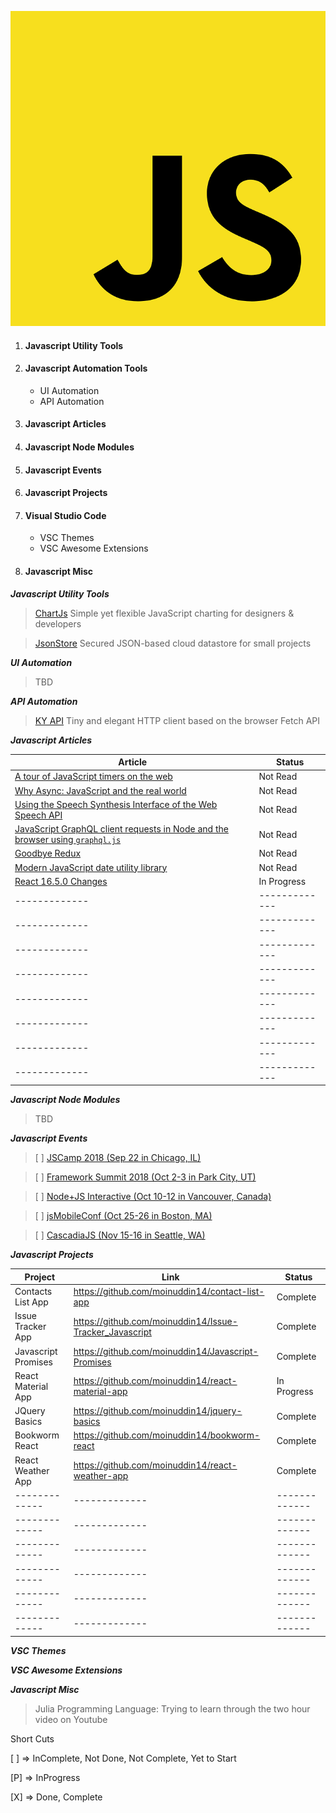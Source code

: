 ![Javascript Logo](/images/javascript.png?style=centerme)

1. <h4 id="utility">Javascript Utility Tools</h4>
2. <h4 id="tools">Javascript Automation Tools</h4>

    * UI Automation
    * API Automation
3. <h4 id="articles">Javascript Articles</h4>
4. <h4 id="articles">Javascript Node Modules</h4>
5. <h4 id="tools">Javascript Events</h4>
6. <h4 id="tools">Javascript Projects</h4>
7. <h4 id="tools">Visual Studio Code</h4>

    * VSC Themes
    * VSC Awesome Extensions
8. <h4 id="tools">Javascript Misc</h4>

**_Javascript Utility Tools_**

> [ChartJs](http://www.chartjs.org/) Simple yet flexible JavaScript charting for designers & developers

> [JsonStore](https://github.com/bluzi/jsonstore) Secured JSON-based cloud datastore for small projects 

**_UI Automation_**

> TBD

**_API Automation_**

> [KY API](https://github.com/sindresorhus/ky) Tiny and elegant HTTP client based on the browser Fetch API

**_Javascript Articles_**


| Article  | Status   |
| ------------- | -------------------- |
| [A tour of JavaScript timers on the web](https://nolanlawson.com/2018/09/01/a-tour-of-javascript-timers-on-the-web/) | Not Read  |
| [Why Async: JavaScript and the real world](https://frontarm.com/courses/async-javascript/promises/why-async/)  | Not Read  |
| [Using the Speech Synthesis Interface of the Web Speech API](https://manu.ninja/using-the-speech-synthesis-interface-of-the-web-speech-api/)| Not Read |
| [JavaScript GraphQL client requests in Node and the browser using `graphql.js`](https://codewithhugo.com/javascript-graphql-client-requests-in-node-and-the-browser-using-graphql.js/) | Not Read |
| [Goodbye Redux](https://hackernoon.com/goodbye-redux-26e6a27b3a0b) | Not Read |
| [Modern JavaScript date utility library](https://date-fns.org/) | Not Read |
| [React 16.5.0 Changes](https://github.com/facebook/react/blob/master/CHANGELOG.md#1650-september-5-2018) | In Progress |
| ------------- | ------------- |
| ------------- | ------------- |
| ------------- | ------------- |
| ------------- | ------------- |
| ------------- | ------------- |
| ------------- | ------------- |
| ------------- | ------------- |
| ------------- | ------------- |

**_Javascript Node Modules_**

> TBD

**_Javascript Events_**

> [ ] [JSCamp 2018 (Sep 22 in Chicago, IL)](https://chicagojs.org/)

> [ ] [Framework Summit 2018 (Oct 2-3 in Park City, UT)](https://www.frameworksummit.com/)

> [ ] [Node+JS Interactive (Oct 10-12 in Vancouver, Canada) ](https://events.linuxfoundation.org/events/node-js-interactive-2018/?utm_source=JavaScriptWeekly&utm_medium=newsletter&utm_campaign=jsint18&utm_term=homepage)

> [ ] [jsMobileConf (Oct 25-26 in Boston, MA)](https://jsmobileconf.com/)

> [ ] [CascadiaJS (Nov 15-16 in Seattle, WA)](https://2018.cascadiajs.com/)

**_Javascript Projects_**

| Project  | Link | Status | 
| ------------- | ------------- |------------- |
| Contacts List App | https://github.com/moinuddin14/contact-list-app |Complete |
| Issue Tracker App | https://github.com/moinuddin14/Issue-Tracker_Javascript | Complete |
| Javascript Promises | https://github.com/moinuddin14/Javascript-Promises | Complete |
| React Material App | https://github.com/moinuddin14/react-material-app | In Progress |
| JQuery Basics | https://github.com/moinuddin14/jquery-basics | Complete |
| Bookworm React | https://github.com/moinuddin14/bookworm-react | Complete |
| React Weather App | https://github.com/moinuddin14/react-weather-app | Complete |
| ------------- | ------------- | ------------- |
| ------------- | ------------- | ------------- |
| ------------- | ------------- | ------------- |
| ------------- | ------------- | ------------- |
| ------------- | ------------- | ------------- |
| ------------- | ------------- | ------------- |

**_VSC Themes_**



**_VSC Awesome Extensions_**



**_Javascript Misc_**

> Julia Programming Language: Trying to learn through the two hour video on Youtube

Short Cuts

<p>[ ] => InComplete, Not Done, Not Complete, Yet to Start</P>
<p>[P] => InProgress</P>
<p>[X] => Done, Complete</p>